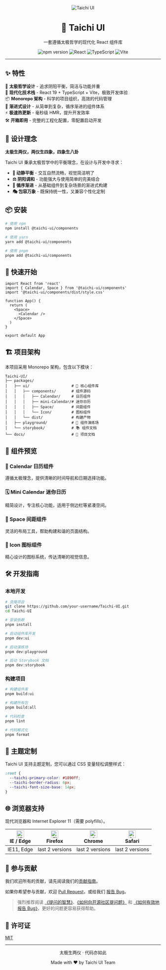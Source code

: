 <div align="center">
  <img src="https://img.shields.io/badge/Taichi_UI-太极界面-blue?style=for-the-badge&logo=react" alt="Taichi UI" />
  
  <h1>🔮 Taichi UI</h1>
  
  <p>一套遵循太极哲学的现代化 React 组件库</p>
  
  <p>
    <img src="https://img.shields.io/npm/v/@taichi-ui/components?style=flat-square" alt="npm version" />
    <img src="https://img.shields.io/badge/React-19.1.1-61dafb?style=flat-square&logo=react" alt="React" />
    <img src="https://img.shields.io/badge/TypeScript-5.8.3-blue?style=flat-square&logo=typescript" alt="TypeScript" />
    <img src="https://img.shields.io/badge/Vite-7.1.2-646cff?style=flat-square&logo=vite" alt="Vite" />
  </p>
</div>

---

## ✨ 特性

🌅 **太极哲学设计** - 追求阴阳平衡，简洁与功能并重  
🚀 **现代化技术栈** - React 19 + TypeScript + Vite，极致开发体验  
📦 **Monorepo 架构** - 科学的项目组织，高效的代码管理  
🎨 **渐进式设计** - 从简单到复杂，循序渐进的组件体系  
⚡ **极速热更新** - 毫秒级 HMR，提升开发效率  
🛠️ **开箱即用** - 完整的工程化配置，零配置启动开发

## 🎯 设计理念

**太极生两仪，两仪生四象，四象生八卦**

Taichi UI 秉承太极哲学中的平衡理念，在设计与开发中寻求：

- **🔄 动静平衡** - 交互自然流畅，视觉简洁明了
- **⚖️ 阴阳调和** - 功能强大与使用简单的完美结合
- **🌱 循序渐进** - 从基础组件到复杂场景的渐进式构建
- **🎭 包容万象** - 既保持统一性，又兼容个性化定制

## 📦 安装

```bash
# 使用 npm
npm install @taichi-ui/components

# 使用 yarn
yarn add @taichi-ui/components

# 使用 pnpm
pnpm add @taichi-ui/components
```

## 🚀 快速开始

```tsx
import React from 'react'
import { Calendar, Space } from '@taichi-ui/components'
import '@taichi-ui/components/dist/style.css'

function App() {
  return (
    <Space>
      <Calendar />
    </Space>
  )
}

export default App
```

## 🏗️ 项目架构

本项目采用 Monorepo 架构，包含以下模块：

```
Taichi-UI/
├── packages/
│   ├── ui/                   # 🎨 核心组件库
│   │   ├── components/       # 组件源码
│   │   │   ├── Calendar/     # 日历组件
│   │   │   ├── mini-Calendar/# 迷你日历
│   │   │   ├── Space/        # 间距组件
│   │   │   └── Icon/         # 图标组件
│   │   └── dist/             # 构建产物
│   ├── playground/           # 🎪 组件演练场
│   └── storybook/            # 📚 组件文档
└── docs/                     # 📖 项目文档
```

## 🧩 组件预览

### 📅 Calendar 日历组件

遵循太极理念，提供清晰的时间导航和日期选择功能。

### 🗓️ Mini Calendar 迷你日历

精简设计，专注核心功能，适用于侧边栏等紧凑空间。

### 📐 Space 间距组件

灵活的布局工具，帮助构建和谐的页面结构。

### 🎨 Icon 图标组件

精心设计的图标系统，传达清晰的视觉信息。

## 🛠️ 开发指南

### 本地开发

```bash
# 克隆项目
git clone https://github.com/your-username/Taichi-UI.git
cd Taichi-UI

# 安装依赖
pnpm install

# 启动组件库开发
pnpm dev:ui

# 启动演练场
pnpm dev:playground

# 启动 Storybook 文档
pnpm dev:storybook
```

### 构建项目

```bash
# 构建组件库
pnpm build:ui

# 构建所有包
pnpm build:all

# 代码检查
pnpm lint

# 代码格式化
pnpm format
```

## 🎨 主题定制

Taichi UI 支持主题定制，您可以通过 CSS 变量轻松调整样式：

```css
:root {
  --taichi-primary-color: #1890ff;
  --taichi-border-radius: 6px;
  --taichi-font-size-base: 14px;
}
```

## 🌐 浏览器支持

现代浏览器和 Internet Explorer 11（需要 polyfills）。

| [<img src="https://raw.githubusercontent.com/alrra/browser-logos/master/src/edge/edge_48x48.png" alt="IE / Edge" width="24px" height="24px" />](http://godban.github.io/browsers-support-badges/)<br/>IE / Edge | [<img src="https://raw.githubusercontent.com/alrra/browser-logos/master/src/firefox/firefox_48x48.png" alt="Firefox" width="24px" height="24px" />](http://godban.github.io/browsers-support-badges/)<br/>Firefox | [<img src="https://raw.githubusercontent.com/alrra/browser-logos/master/src/chrome/chrome_48x48.png" alt="Chrome" width="24px" height="24px" />](http://godban.github.io/browsers-support-badges/)<br/>Chrome | [<img src="https://raw.githubusercontent.com/alrra/browser-logos/master/src/safari/safari_48x48.png" alt="Safari" width="24px" height="24px" />](http://godban.github.io/browsers-support-badges/)<br/>Safari |
| --------------------------------------------------------------------------------------------------------------------------------------------------------------------------------------------------------------- | ----------------------------------------------------------------------------------------------------------------------------------------------------------------------------------------------------------------- | ------------------------------------------------------------------------------------------------------------------------------------------------------------------------------------------------------------- | ------------------------------------------------------------------------------------------------------------------------------------------------------------------------------------------------------------- |
| IE11, Edge                                                                                                                                                                                                      | last 2 versions                                                                                                                                                                                                   | last 2 versions                                                                                                                                                                                               | last 2 versions                                                                                                                                                                                               |

## 🤝 参与贡献

我们欢迎所有的贡献，请先阅读我们的[贡献指南](./CONTRIBUTING.md)。

如果你希望参与贡献，欢迎 [Pull Request](https://github.com/your-username/Taichi-UI/pulls)，或给我们 [报告 Bug](https://github.com/your-username/Taichi-UI/issues)。

> 强烈推荐阅读 [《提问的智慧》](https://github.com/ryanhanwu/How-To-Ask-Questions-The-Smart-Way)、[《如何向开源社区提问题》](https://github.com/seajs/seajs/issues/545) 和 [《如何有效地报告 Bug》](http://www.chiark.greenend.org.uk/~sgtatham/bugs-cn.html)，更好的问题更容易获得帮助。

## 📄 许可证

[MIT](./LICENSE)

---

<div align="center">
  <p>太极生两仪 · 代码亦如此</p>
  <p>Made with ❤️ by Taichi UI Team</p>
</div>
